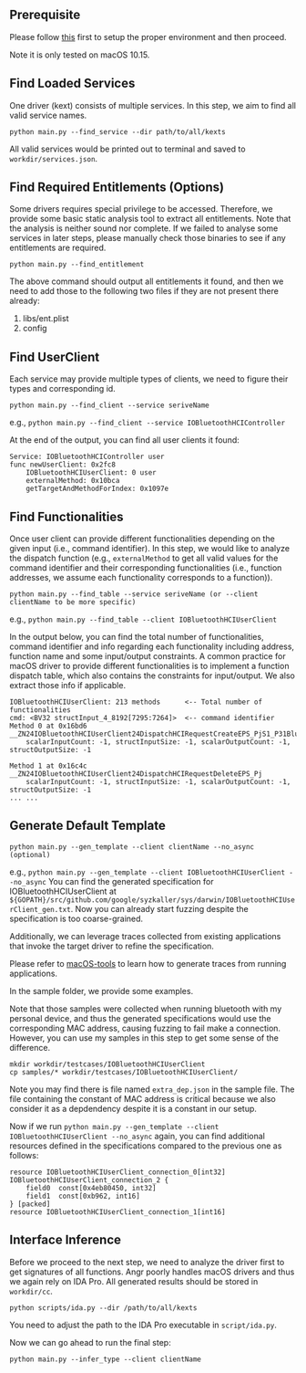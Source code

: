 
## Prerequisite
Please follow [this](setup_vm.md) first to setup the proper environment and then proceed.

Note it is only tested on macOS 10.15.

## Find Loaded Services
One driver (kext) consists of multiple services. In this step, we aim to find all valid service names.

```
python main.py --find_service --dir path/to/all/kexts
```

All valid services would be printed out to terminal and saved to `workdir/services.json`.

## Find Required Entitlements (Options)
Some drivers requires special privilege to be accessed. Therefore, we provide some basic static analysis tool to extract all entitlements. Note that the analysis is neither sound nor complete. If we failed to analyse some services in later steps, please manually check those binaries to see if any entitlements are required.

```
python main.py --find_entitlement
```
The above command should output all entitlements it found, and then we need to add those to the following two files if they are not present there already:
1. libs/ent.plist
2. config

## Find UserClient
Each service may provide multiple types of clients, we need to figure their types and corresponding id.

```
python main.py --find_client --service seriveName
```

e.g., `python main.py --find_client --service IOBluetoothHCIController`

At the end of the output, you can find all user clients it found:
```
Service: IOBluetoothHCIController user
func newUserClient: 0x2fc8
	IOBluetoothHCIUserClient: 0 user
	externalMethod: 0x10bca
	getTargetAndMethodForIndex: 0x1097e
```

## Find Functionalities
Once user client can provide different functionalities depending on the given input (i.e., command identifier). In this step, we would like to analyze the dispatch function (e.g., `externalMethod` to get all valid values for the command identifier and their corresponding functionalities (i.e., function addresses, we assume each functionality corresponds to a function)).

```
python main.py --find_table --service seriveName (or --client clientName to be more specific)
```

e.g., `python main.py --find_table --client IOBluetoothHCIUserClient`

In the output below, you can find the total number of functionalities, command identifier and info regarding each functionality including address, function name and some input/output constraints. A common practice for macOS driver to provide different functionalities is to implement a function dispatch table, which also contains the constraints for input/output. We also extract those info if applicable.

```
IOBluetoothHCIUserClient: 213 methods      <-- Total number of functionalities
cmd: <BV32 structInput_4_8192[7295:7264]>  <-- command identifier
Method 0 at 0x16bd6 __ZN24IOBluetoothHCIUserClient24DispatchHCIRequestCreateEPS_PjS1_P31BluetoothHCIRequestCallbackInfoPvS1_
	scalarInputCount: -1, structInputSize: -1, scalarOutputCount: -1, structOutputSize: -1

Method 1 at 0x16c4c __ZN24IOBluetoothHCIUserClient24DispatchHCIRequestDeleteEPS_Pj
	scalarInputCount: -1, structInputSize: -1, scalarOutputCount: -1, structOutputSize: -1
... ...
```

## Generate Default Template
```
python main.py --gen_template --client clientName --no_async (optional)
```

e.g., `python main.py --gen_template --client IOBluetoothHCIUserClient --no_async`
You can find the generated specification for IOBluetoothHCIUserClient at `${GOPATH}/src/github.com/google/syzkaller/sys/darwin/IOBluetoothHCIUserClient_gen.txt`. Now you can already start fuzzing despite the specification is too coarse-grained.

Additionally, we can leverage traces collected from existing applications that invoke the target driver to refine the specification.

Please refer to [macOS-tools](https://github.com/CvvT/macOS-tools) to learn how to generate traces from running applications.

In the sample folder, we provide some examples.

Note that those samples were collected when running bluetooth with my personal device, and thus the generated specifications would use the corresponding MAC address, causing fuzzing to fail make a connection. However, you can use my samples in this step to get some sense of the difference.

```
mkdir workdir/testcases/IOBluetoothHCIUserClient
cp samples/* workdir/testcases/IOBluetoothHCIUserClient/
```

Note you may find there is file named `extra_dep.json` in the sample file. The file containing the constant of MAC address is critical because we also consider it as a depdendency despite it is a constant in our setup.

Now if we run `python main.py --gen_template --client IOBluetoothHCIUserClient --no_async` again, you can find additional resources defined in the specifications compared to the previous one as follows:

```
resource IOBluetoothHCIUserClient_connection_0[int32]
IOBluetoothHCIUserClient_connection_2 {
    field0  const[0x4eb80450, int32]
    field1  const[0xb962, int16]
} [packed]
resource IOBluetoothHCIUserClient_connection_1[int16]
```

## Interface Inference
Before we proceed to the next step, we need to analyze the driver first to get signatures of all functions. Angr poorly handles macOS drivers and thus we again rely on IDA Pro. All generated results should be stored in `workdir/cc`.

```
python scripts/ida.py --dir /path/to/all/kexts
```

You need to adjust the path to the IDA Pro executable in `script/ida.py`.

Now we can go ahead to run the final step:

```
python main.py --infer_type --client clientName
```